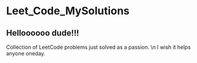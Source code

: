 # Leet_Code_MySolutions
## Helloooooo dude!!!
Collection of LeetCode problems just solved as a passion. \n
I wish it helps anyone oneday.

